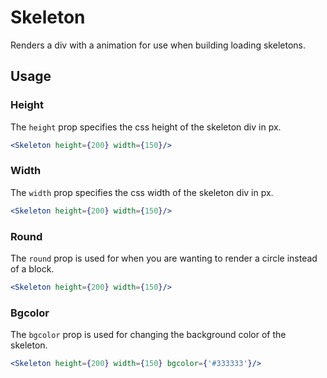 # Skeleton

Renders a div with a animation for use when building loading skeletons. 

## Usage

### Height
The `height` prop specifies the css height of the skeleton div in px.

```jsx
<Skeleton height={200} width={150}/>
```

### Width

The `width` prop specifies the css width of the skeleton div in px.

```jsx
<Skeleton height={200} width={150}/>
```

### Round

The `round` prop is used for when you are wanting to render a circle instead of a block.

```jsx
<Skeleton height={200} width={150}/>
```

### Bgcolor

The `bgcolor` prop is used for changing the background color of the skeleton.

```jsx
<Skeleton height={200} width={150} bgcolor={'#333333'}/>
```